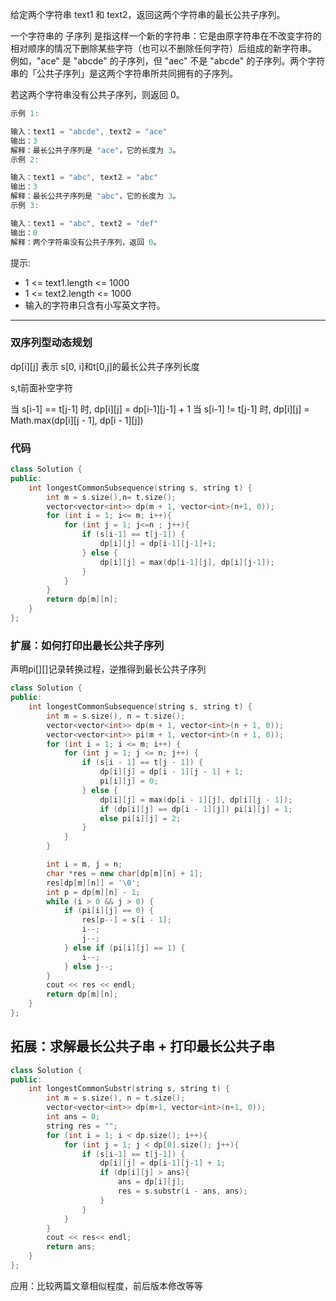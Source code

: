 给定两个字符串 text1 和 text2，返回这两个字符串的最长公共子序列。

一个字符串的 子序列 是指这样一个新的字符串：它是由原字符串在不改变字符的相对顺序的情况下删除某些字符（也可以不删除任何字符）后组成的新字符串。
例如，"ace" 是 "abcde" 的子序列，但 "aec" 不是 "abcde" 的子序列。两个字符串的「公共子序列」是这两个字符串所共同拥有的子序列。

若这两个字符串没有公共子序列，则返回 0。

```cpp
示例 1:

输入：text1 = "abcde", text2 = "ace"
输出：3
解释：最长公共子序列是 "ace"，它的长度为 3。
示例 2:

输入：text1 = "abc", text2 = "abc"
输出：3
解释：最长公共子序列是 "abc"，它的长度为 3。
示例 3:

输入：text1 = "abc", text2 = "def"
输出：0
解释：两个字符串没有公共子序列，返回 0。
```

提示:

- 1 <= text1.length <= 1000
- 1 <= text2.length <= 1000
- 输入的字符串只含有小写英文字符。

----

### 双序列型动态规划

dp[i][j] 表示 s[0, i]和t[0,j]的最长公共子序列长度

s,t前面补空字符

当 s[i-1] == t[j-1] 时, dp[i][j] = dp[i-1][j-1] + 1
当 s[i-1] != t[j-1] 时, dp[i][j] = Math.max(dp[i][j - 1], dp[i - 1][j])

### 代码

```cpp
class Solution {
public:
    int longestCommonSubsequence(string s, string t) {
        int m = s.size(),n= t.size();
        vector<vector<int>> dp(m + 1, vector<int>(n+1, 0));
        for (int i = 1; i<= m; i++){
            for (int j = 1; j<=n ; j++){
                if (s[i-1] == t[j-1]) {
                    dp[i][j] = dp[i-1][j-1]+1;
                } else {
                    dp[i][j] = max(dp[i-1][j], dp[i][j-1]);
                }
            }
        }
        return dp[m][n];
    }
};
```

### 扩展：如何打印出最长公共子序列

声明pi[][]记录转换过程，逆推得到最长公共子序列

```cpp
class Solution {
public:
    int longestCommonSubsequence(string s, string t) {
        int m = s.size(), n = t.size();
        vector<vector<int>> dp(m + 1, vector<int>(n + 1, 0));
        vector<vector<int>> pi(m + 1, vector<int>(n + 1, 0));
        for (int i = 1; i <= m; i++) {
            for (int j = 1; j <= n; j++) {
                if (s[i - 1] == t[j - 1]) {
                    dp[i][j] = dp[i - 1][j - 1] + 1;
                    pi[i][j] = 0;
                } else {
                    dp[i][j] = max(dp[i - 1][j], dp[i][j - 1]);
                    if (dp[i][j] == dp[i - 1][j]) pi[i][j] = 1;
                    else pi[i][j] = 2;
                }
            }
        }

        int i = m, j = n;
        char *res = new char[dp[m][n] + 1];
        res[dp[m][n]] = '\0';
        int p = dp[m][n] - 1;
        while (i > 0 && j > 0) {
            if (pi[i][j] == 0) {
                res[p--] = s[i - 1];
                i--;
                j--;
            } else if (pi[i][j] == 1) {
                i--;
            } else j--;
        }
        cout << res << endl;
        return dp[m][n];
    }
};
```

## 拓展：求解最长公共子串 + 打印最长公共子串

```cpp
class Solution {
public:
    int longestCommonSubstr(string s, string t) {
        int m = s.size(), n = t.size();
        vector<vector<int>> dp(m+1, vector<int>(n+1, 0));
        int ans = 0;
        string res = "";
        for (int i = 1; i < dp.size(); i++){
            for (int j = 1; j < dp[0].size(); j++){
                if (s[i-1] == t[j-1]) {
                    dp[i][j] = dp[i-1][j-1] + 1;
                    if (dp[i][j] > ans){
                        ans = dp[i][j];
                        res = s.substr(i - ans, ans);
                    }
                }
            }
        }
        cout << res<< endl;
        return ans;
    }
};
```

应用：比较两篇文章相似程度，前后版本修改等等
